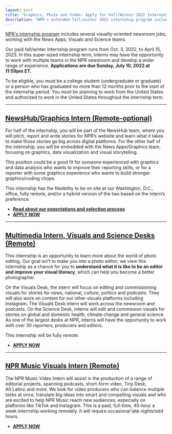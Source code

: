 ```yaml
---
layout: post
title: "Graphics, Photo and Video: Apply for Fall/Winter 2022 Internships at NPR"
description: "NPR's extended fall/winter 2022 internship program includes several visually-oriented newsroom jobs, working with the News Apps, Visuals, Science and Music teams. Come join us!"
---
```


[NPR's internship program](https://www.npr.org/about-npr/181881227/want-to-be-an-npr-intern) includes several visually-oriented newsroom jobs, working with the News Apps, Visuals and Science teams.

Our paid fall/winter internship program runs from Oct. 3, 2022, to April 15, 2023. In this super-sized internship term, interns may have the opportunity to work with multiple teams in the NPR newsroom and develop a wider range of experience. **Applications are due Sunday, July 10, 2022 at 11:59pm ET.**

To be eligible, you must be a college student (undergraduate or graduate) or a person who has graduated no more than 12 months prior to the start of the internship period. You must be planning to work from the United States and authorized to work in the United States throughout the internship term.

------

## [NewsHub/Graphics Intern (Remote-optional)](https://recruiting.ultipro.com/NAT1011NATPR/JobBoard/fc254a05-d68e-44c0-a2ba-267380d146ba/OpportunityDetail?opportunityId=3af5044c-e294-43fd-9858-8229c554ba31)

For half of the internship, you will be part of the NewsHub team, where you will pitch, report and write stories for NPR’s website and learn what it takes to make those stories go big across digital platforms. For the other half of the internship, you will be embedded with the News Apps/Graphics team, focusing on graphics, data visualization and visual storytelling.

This position could be a good fit for someone experienced with graphics and data analysis who wants to improve their reporting skills, or for a reporter with some graphics experience who wants to build stronger graphics/coding chops.

This internship has the flexibility to be on site at our Washington, D.C., office, fully remote, and/or a hybrid version of the two based on the intern’s preference.

* **[Read about our expectations and selection process](/2015/10/14/how-to-apply.html)**
* **[APPLY NOW](https://recruiting.ultipro.com/NAT1011NATPR/JobBoard/fc254a05-d68e-44c0-a2ba-267380d146ba/OpportunityDetail?opportunityId=3af5044c-e294-43fd-9858-8229c554ba31)**

------

## [Multimedia Intern, Visuals and Science Desks (Remote)](https://recruiting.ultipro.com/NAT1011NATPR/JobBoard/fc254a05-d68e-44c0-a2ba-267380d146ba/OpportunityDetail?opportunityId=7328f4a1-ed97-4936-96cd-d0e07ede9496)

This internship is an opportunity to learn more about the world of photo editing. Our goal isn’t to make you into a photo editor; we view this internship as a chance for you to **understand what it is like to be an editor and improve your visual literacy**, which can help you become a better photographer.

On the Visuals Desk, the intern will focus on editing and commissioning visuals for stories for news, national, culture, politics and podcasts. They will also work on content for our other visuals platforms including Instagram. The Visuals Desk intern will work across the newsroom and podcasts. On the Science Desk, interns will edit and commission visuals for stories on global and domestic health, climate change and general science. As one of the largest desks at NPR, interns will have the opportunity to work with over 30 reporters, producers and editors.

This internship will be fully remote.

* **[APPLY NOW](https://recruiting.ultipro.com/NAT1011NATPR/JobBoard/fc254a05-d68e-44c0-a2ba-267380d146ba/OpportunityDetail?opportunityId=7328f4a1-ed97-4936-96cd-d0e07ede9496)**

-------

## [NPR Music Visuals Intern (Remote)](https://recruiting.ultipro.com/NAT1011NATPR/JobBoard/fc254a05-d68e-44c0-a2ba-267380d146ba/OpportunityDetail?opportunityId=90c58c71-b430-4531-ad37-3aee5df32c97)

The NPR Music Video Intern will assist in the production of a range of editorial projects, spanning podcasts, short-form video, Tiny Desk, Alt.Latino and more. We look for video producers who can balance multiple tasks at once, translate big ideas into smart and compelling visuals and who are excited to help NPR Music reach new audiences, especially on platforms like TikTok and Instagram. This is a paid, full-time, 40-hour a week internship working remotely. It will require occasional late nights/odd hours.

* **[APPLY NOW](https://recruiting.ultipro.com/NAT1011NATPR/JobBoard/fc254a05-d68e-44c0-a2ba-267380d146ba/OpportunityDetail?opportunityId=90c58c71-b430-4531-ad37-3aee5df32c97)**
